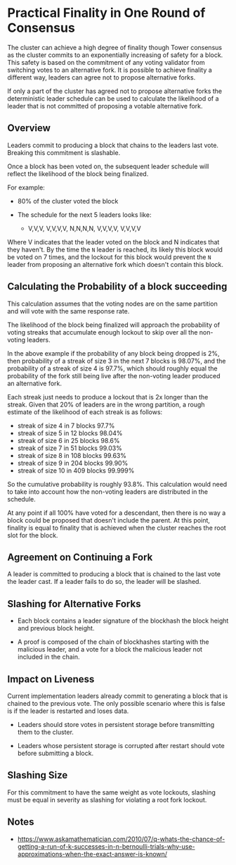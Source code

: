 # Practical Finality in One Round of Consensus

The cluster can achieve a high degree of finality though Tower
consensus as the cluster commits to an exponentially increasing of
safety for a block.  This safety is based on the commitment of any
voting validator from switching votes to an alternative fork.  It
is possible to achieve finality a different way, leaders can agree
not to propose alternative forks.

If only a part of the cluster has agreed not to propose alternative
forks the deterministic leader schedule can be used to calculate
the likelihood of a leader that is not committed of proposing a
votable alternative fork.

## Overview

Leaders commit to producing a block that chains to the leaders last
vote.  Breaking this commitment is slashable.

Once a block has been voted on, the subsequent leader schedule will
reflect the likelihood of the block being finalized.

For example:
* 80% of the cluster voted the block

* The schedule for the next 5 leaders looks like:

    * V,V,V, V,V,V,V, N,N,N,N, V,V,V,V, V,V,V,V

Where V indicates that the leader voted on the block and N indicates
that they haven't. By the time the `N` leader is reached, its likely
this block would be voted on 7 times, and the lockout for this block
would prevent the `N` leader from proposing an alternative fork
which doesn't contain this block.

## Calculating the Probability of a block succeeding

This calculation assumes that the voting nodes are on the same
partition and will vote with the same response rate.

The likelihood of the block being finalized will approach the
probability of voting streaks that accumulate enough lockout to
skip over all the non-voting leaders.

In the above example if the probability of any block being dropped
is 2%, then probability of a streak of size 3 in the next 7 blocks
is 98.07%, and the probability of a streak of size 4 is 97.7%, which
should roughly equal the probability of the fork still being live
after the non-voting leader produced an alternative fork.

Each streak just needs to produce a lockout that is 2x longer than
the streak.  Given that 20% of leaders are in the wrong partition,
a rough estimate of the likelihood of each streak is as follows:

* streak of size 4 in 7 blocks 97.7%
* streak of size 5 in 12 blocks 98.04%
* streak of size 6 in 25 blocks 98.6%
* streak of size 7 in 51 blocks 99.03%
* streak of size 8 in 108 blocks 99.63%
* streak of size 9 in 204 blocks 99.90%
* streak of size 10 in 409 blocks 99.999%

So the cumulative probability is roughly 93.8%.  This calculation
would need to take into account how the non-voting leaders are
distributed in the schedule.

At any point if all 100% have voted for a descendant, then there
is no way a block could be proposed that doesn't include the parent.
At this point, finality is equal to finality that is achieved when
the cluster reaches the root slot for the block.

## Agreement on Continuing a Fork

A leader is committed to producing a block that is chained to the
last vote the leader cast.  If a leader fails to do so, the leader
will be slashed.

## Slashing for Alternative Forks

* Each block contains a leader signature of the blockhash the block
height and previous block height.

* A proof is composed of the chain of blockhashes starting with the
malicious leader, and a vote for a block the malicious leader not
included in the chain.

## Impact on Liveness

Current implementation leaders already commit to generating a block
that is chained to the previous vote.  The only possible scenario
where this is false is if the leader is restarted and loses data.

* Leaders should store votes in persistent storage before transmitting
them to the cluster.

* Leaders whose persistent storage is corrupted after restart should
vote before submitting a block.

## Slashing Size

For this commitment to have the same weight as vote lockouts,
slashing must be equal in severity as slashing for violating a root
fork lockout.

## Notes
* https://www.askamathematician.com/2010/07/q-whats-the-chance-of-getting-a-run-of-k-successes-in-n-bernoulli-trials-why-use-approximations-when-the-exact-answer-is-known/
